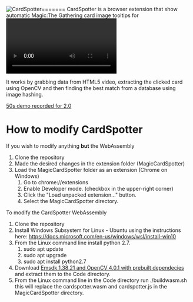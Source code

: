 ![CardSpotter](https://raw.githubusercontent.com/relgin/cardspotter/master/Assets/CardSpotterHeader.png)=======
CardSpotter is a browser extension that show automatic Magic:The Gathering card image tooltips for <video> streams. Tooltip shows the card image with a scryfall link.

It works by grabbing data from HTML5 video, extracting the clicked card using OpenCV and then finding the best match from a database using image hashing.

[50s demo recorded for 2.0](https://www.youtube.com/watch?v=-vKsLunV8Kg)

How to modify CardSpotter
=======
If you wish to modify anything **but** the WebAssembly
1. Clone the repository
2. Made the desired changes in the extension folder (MagicCardSpotter)
3. Load the MagicCardSpotter folder as an extension (Chrome on Windows)
	1. Go to chrome://extensions
	2. Enable Developer mode. (checkbox in the upper-right corner)
	3. Click the "Load unpacked extension..." button.
	4. Select the MagicCardSpotter directory.

To modify the CardSpotter WebAssembly
1. Clone the repository
2. Install Windows Subsystem for Linux - Ubuntu using the instructions here: https://docs.microsoft.com/en-us/windows/wsl/install-win10
3. From the Linux command line install python 2.7.
	1. sudo apt update
	2. sudo apt upgrade
	3. sudo apt install python2.7
4. Download [Emsdk 1.38.21 and OpenCV 4.0.1 with prebuilt dependecies](https://drive.google.com/open?id=1yX-rDAqLdsOB1eRgUq45K8qBhxwGgWOo) and extract them to the Code directory.
5. From the Linux command line in the Code directory run ./buildwasm.sh this will replace the cardspotter.wasm and cardspotter.js in the MagicCardSpotter directory.


